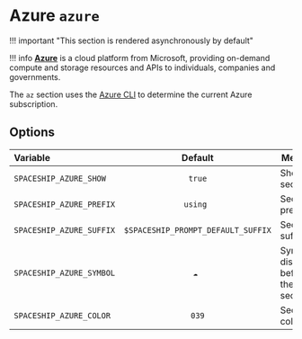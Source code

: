 # Azure `azure`

!!! important "This section is rendered asynchronously by default"

!!! info
    [**Azure**](https://azure.com) is a cloud platform from Microsoft, providing on-demand compute and storage resources and APIs to individuals, companies and governments.

The `az` section uses the [Azure CLI](https://learn.microsoft.com/en-us/cli/azure/) to determine the current Azure subscription.

## Options

| Variable               |              Default               | Meaning                             |
| :--------------------- | :--------------------------------: | ----------------------------------- |
| `SPACESHIP_AZURE_SHOW`    |               `true`               | Show section                        |
| `SPACESHIP_AZURE_PREFIX`  |              `using `              | Section's prefix                    |
| `SPACESHIP_AZURE_SUFFIX`  | `$SPACESHIP_PROMPT_DEFAULT_SUFFIX` | Section's suffix                    |
| `SPACESHIP_AZURE_SYMBOL`  |               `☁️ `                | Symbol displayed before the section |
| `SPACESHIP_AZURE_COLOR`   |               `039`                | Section's color                     |
